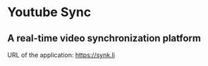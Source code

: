 # Youtube Sync

## A real-time video synchronization platform

URL of the application:  https://synk.li

